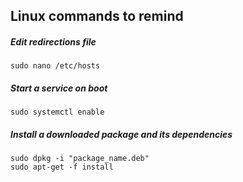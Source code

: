 ## Linux commands to remind

##### Edit redirections file
```
sudo nano /etc/hosts
```
##### Start a service on boot
```
sudo systemctl enable
```
##### Install a downloaded package and its dependencies
```
sudo dpkg -i "package_name.deb"
sudo apt-get -f install
```
